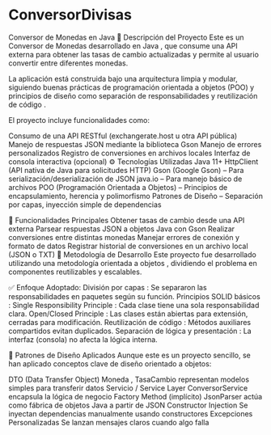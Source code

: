 # ConversorDivisas
Conversor de Monedas en Java
📝 Descripción del Proyecto
Este es un Conversor de Monedas desarrollado en Java , que consume una API externa para obtener las tasas de cambio actualizadas y permite al usuario convertir entre diferentes monedas.

La aplicación está construida bajo una arquitectura limpia y modular, siguiendo buenas prácticas de programación orientada a objetos (POO) y principios de diseño como separación de responsabilidades y reutilización de código .

El proyecto incluye funcionalidades como:

Consumo de una API RESTful (exchangerate.host u otra API pública)
Manejo de respuestas JSON mediante la biblioteca Gson
Manejo de errores personalizados
Registro de conversiones en archivos locales
Interfaz de consola interactiva (opcional)
⚙️ Tecnologías Utilizadas
Java 11+
HttpClient (API nativa de Java para solicitudes HTTP)
Gson (Google Gson) – Para serialización/deserialización de JSON
java.io – Para manejo básico de archivos
POO (Programación Orientada a Objetos) – Principios de encapsulamiento, herencia y polimorfismo
Patrones de Diseño – Separación por capas, inyección simple de dependencias

🧪 Funcionalidades Principales
Obtener tasas de cambio desde una API externa
Parsear respuestas JSON a objetos Java con Gson
Realizar conversiones entre distintas monedas
Manejar errores de conexión y formato de datos
Registrar historial de conversiones en un archivo local (JSON o TXT)
🧱 Metodología de Desarrollo
Este proyecto fue desarrollado utilizando una metodología orientada a objetos , dividiendo el problema en componentes reutilizables y escalables.

✅ Enfoque Adoptado:
División por capas : Se separaron las responsabilidades en paquetes según su función.
Principios SOLID básicos :
Single Responsibility Principle : Cada clase tiene una sola responsabilidad clara.
Open/Closed Principle : Las clases están abiertas para extensión, cerradas para modificación.
Reutilización de código : Métodos auxiliares compartidos evitan duplicados.
Separación de lógica y presentación : La interfaz (consola) no afecta la lógica interna.


🎯 Patrones de Diseño Aplicados
Aunque este es un proyecto sencillo, se han aplicado conceptos clave de diseño orientado a objetos:

DTO (Data Transfer Object)
Moneda
,
TasaCambio
representan modelos simples para transferir datos
Servicio / Service Layer
ConversorService
encapsula la lógica de negocio
Factory Method (implícito)
JsonParser
actúa como fábrica de objetos Java a partir de JSON
Constructor Injection
Se inyectan dependencias manualmente usando constructores
Excepciones Personalizadas
Se lanzan mensajes claros cuando algo falla
